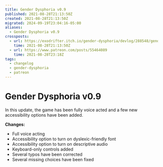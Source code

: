```yaml
---
title: Gender Dysphoria v0.9
published: 2021-08-28T21:13:50Z
created: 2021-08-28T21:13:50Z
migrated: 2024-09-19T23:04:16-05:00
aliases:
  - Gender Dysphoria v0.9
crossposts:
  - url: https://exodrifter.itch.io/gender-dysphoria/devlog/288548/gender-dysphoria-v09-released
    time: 2021-08-28T21:13:50Z
  - url: https://www.patreon.com/posts/55464089
    time: 2021-08-28T23:18Z
tags:
  - changelog
  - gender-dysphoria
  - patreon
---
```


# Gender Dysphoria v0.9

In this update, the game has been fully voice acted and a few new accessibility options have been added.

**Changes:**
* Full voice acting
* Accessibility option to turn on dyslexic-friendly font
* Accessibility option to turn on descriptive audio
* Keyboard-only controls added
* Several typos have been corrected
* Several missing choices have been fixed
